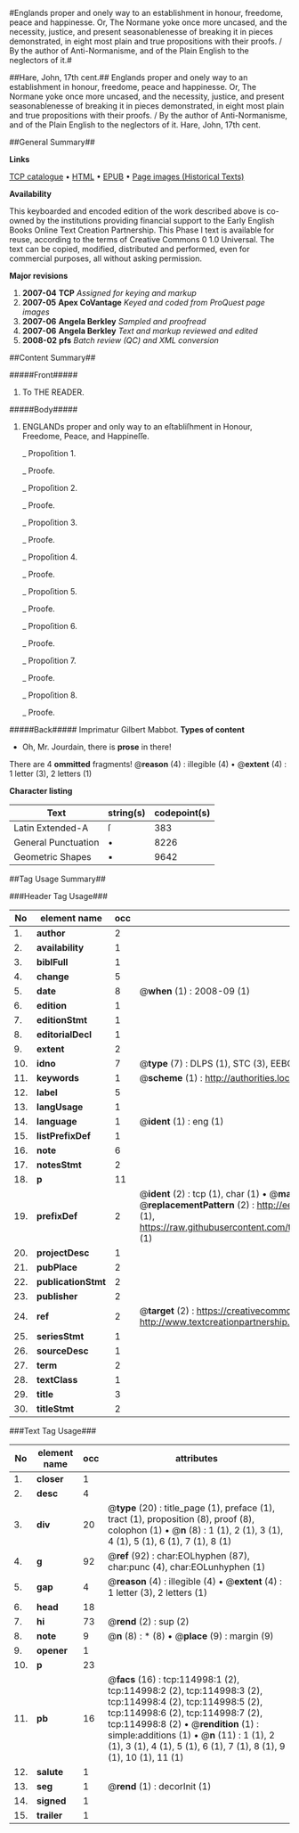 #Englands proper and onely way to an establishment in honour, freedome, peace and happinesse. Or, The Normane yoke once more uncased, and the necessity, justice, and present seasonablenesse of breaking it in pieces demonstrated, in eight most plain and true propositions with their proofs. / By the author of Anti-Normanisme, and of the Plain English to the neglectors of it.#

##Hare, John, 17th cent.##
Englands proper and onely way to an establishment in honour, freedome, peace and happinesse. Or, The Normane yoke once more uncased, and the necessity, justice, and present seasonablenesse of breaking it in pieces demonstrated, in eight most plain and true propositions with their proofs. / By the author of Anti-Normanisme, and of the Plain English to the neglectors of it.
Hare, John, 17th cent.

##General Summary##

**Links**

[TCP catalogue](http://www.ota.ox.ac.uk/tcp/)  • 
[HTML](http://tei.it.ox.ac.uk/tcp/Texts-HTML/free/A87/A87106.html)  • 
[EPUB](http://tei.it.ox.ac.uk/tcp/Texts-EPUB/free/A87/A87106.epub) • 
[Page images (Historical Texts)](https://data.historicaltexts.jisc.ac.uk/view?pubId=eebo-99862821e&pageId=eebo-99862821e-114998-1)

**Availability**

This keyboarded and encoded edition of the
	       work described above is co-owned by the institutions
	       providing financial support to the Early English Books
	       Online Text Creation Partnership. This Phase I text is
	       available for reuse, according to the terms of Creative
	       Commons 0 1.0 Universal. The text can be copied,
	       modified, distributed and performed, even for
	       commercial purposes, all without asking permission.

**Major revisions**

1. __2007-04__ __TCP__ *Assigned for keying and markup*
1. __2007-05__ __Apex CoVantage__ *Keyed and coded from ProQuest page images*
1. __2007-06__ __Angela Berkley__ *Sampled and proofread*
1. __2007-06__ __Angela Berkley__ *Text and markup reviewed and edited*
1. __2008-02__ __pfs__ *Batch review (QC) and XML conversion*

##Content Summary##

#####Front#####

1. To THE READER.

#####Body#####

1. ENGLANDs proper and only way to an eſtabliſhment in Honour, Freedome, Peace, and Happineſſe.

    _ Propoſition 1.

    _ Proofe.

    _ Propoſition 2.

    _ Proofe.

    _ Propoſition 3.

    _ Proofe.

    _ Propoſition 4.

    _ Proofe.

    _ Propoſition 5.

    _ Proofe.

    _ Propoſition 6.

    _ Proofe.

    _ Propoſition 7.

    _ Proofe.

    _ Propoſition 8.

    _ Proofe.

#####Back#####
Imprimatur Gilbert Mabbot.
**Types of content**

  * Oh, Mr. Jourdain, there is **prose** in there!

There are 4 **ommitted** fragments! 
 @__reason__ (4) : illegible (4)  •  @__extent__ (4) : 1 letter (3), 2 letters (1)

**Character listing**


|Text|string(s)|codepoint(s)|
|---|---|---|
|Latin Extended-A|ſ|383|
|General Punctuation|•|8226|
|Geometric Shapes|▪|9642|

##Tag Usage Summary##

###Header Tag Usage###

|No|element name|occ|attributes|
|---|---|---|---|
|1.|__author__|2||
|2.|__availability__|1||
|3.|__biblFull__|1||
|4.|__change__|5||
|5.|__date__|8| @__when__ (1) : 2008-09 (1)|
|6.|__edition__|1||
|7.|__editionStmt__|1||
|8.|__editorialDecl__|1||
|9.|__extent__|2||
|10.|__idno__|7| @__type__ (7) : DLPS (1), STC (3), EEBO-CITATION (1), PROQUEST (1), VID (1)|
|11.|__keywords__|1| @__scheme__ (1) : http://authorities.loc.gov/ (1)|
|12.|__label__|5||
|13.|__langUsage__|1||
|14.|__language__|1| @__ident__ (1) : eng (1)|
|15.|__listPrefixDef__|1||
|16.|__note__|6||
|17.|__notesStmt__|2||
|18.|__p__|11||
|19.|__prefixDef__|2| @__ident__ (2) : tcp (1), char (1)  •  @__matchPattern__ (2) : ([0-9\-]+):([0-9IVX]+) (1), (.+) (1)  •  @__replacementPattern__ (2) : http://eebo.chadwyck.com/downloadtiff?vid=$1&page=$2 (1), https://raw.githubusercontent.com/textcreationpartnership/Texts/master/tcpchars.xml#$1 (1)|
|20.|__projectDesc__|1||
|21.|__pubPlace__|2||
|22.|__publicationStmt__|2||
|23.|__publisher__|2||
|24.|__ref__|2| @__target__ (2) : https://creativecommons.org/publicdomain/zero/1.0/ (1), http://www.textcreationpartnership.org/docs/. (1)|
|25.|__seriesStmt__|1||
|26.|__sourceDesc__|1||
|27.|__term__|2||
|28.|__textClass__|1||
|29.|__title__|3||
|30.|__titleStmt__|2||


###Text Tag Usage###

|No|element name|occ|attributes|
|---|---|---|---|
|1.|__closer__|1||
|2.|__desc__|4||
|3.|__div__|20| @__type__ (20) : title_page (1), preface (1), tract (1), proposition (8), proof (8), colophon (1)  •  @__n__ (8) : 1 (1), 2 (1), 3 (1), 4 (1), 5 (1), 6 (1), 7 (1), 8 (1)|
|4.|__g__|92| @__ref__ (92) : char:EOLhyphen (87), char:punc (4), char:EOLunhyphen (1)|
|5.|__gap__|4| @__reason__ (4) : illegible (4)  •  @__extent__ (4) : 1 letter (3), 2 letters (1)|
|6.|__head__|18||
|7.|__hi__|73| @__rend__ (2) : sup (2)|
|8.|__note__|9| @__n__ (8) : * (8)  •  @__place__ (9) : margin (9)|
|9.|__opener__|1||
|10.|__p__|23||
|11.|__pb__|16| @__facs__ (16) : tcp:114998:1 (2), tcp:114998:2 (2), tcp:114998:3 (2), tcp:114998:4 (2), tcp:114998:5 (2), tcp:114998:6 (2), tcp:114998:7 (2), tcp:114998:8 (2)  •  @__rendition__ (1) : simple:additions (1)  •  @__n__ (11) : 1 (1), 2 (1), 3 (1), 4 (1), 5 (1), 6 (1), 7 (1), 8 (1), 9 (1), 10 (1), 11 (1)|
|12.|__salute__|1||
|13.|__seg__|1| @__rend__ (1) : decorInit (1)|
|14.|__signed__|1||
|15.|__trailer__|1||

